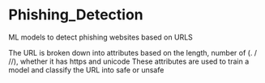 # Phishing_Detection
ML models to detect phishing websites based on URLS

The URL is broken down into attributes based on the length, number of (. / //), whether it has https and unicode
These attributes are used to train a model and classify the URL into safe or unsafe
